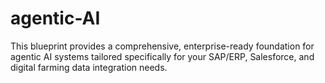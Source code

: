 # agentic-AI

This blueprint provides a comprehensive, enterprise-ready foundation for agentic AI systems tailored specifically for your SAP/ERP, Salesforce, and digital farming data integration needs.
